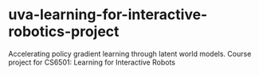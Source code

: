 # uva-learning-for-interactive-robotics-project
Accelerating policy gradient learning through latent world models. Course project for CS6501: Learning for Interactive Robots
